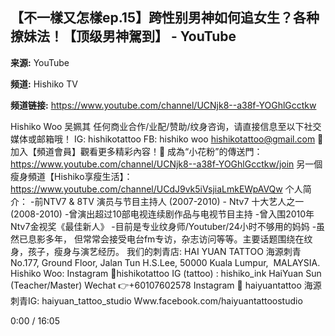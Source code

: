 ## 【不一樣又怎樣ep.15】跨性别男神如何追女生？各种撩妹法！【顶级男神駕到】 - YouTube

**来源:** YouTube

**频道:** Hishiko TV

**频道链接:** https://www.youtube.com/channel/UCNjk8--a38f-YOGhlGcctkw

Hishiko Woo 吴姵其 任何商业合作/业配/赞助/纹身咨询，请直接信息至以下社交媒体或邮箱哦！ IG: hishikotattoo FB: hishiko woo hishikotattoo@gmail.com 🌟加入【頻道會員】觀看更多精彩內容！🌟 成為“小花粉”的傳送門：https://www.youtube.com/channel/UCNjk8--a38f-YOGhlGcctkw/join 另一個瘦身頻道【Hishiko享瘦生活】：https://www.youtube.com/channel/UCdJ9vk5iVsjiaLmkEWpAVQw 个人简介： -前NTV7 & 8TV 演员与节目主持人 (2007-2010) - Ntv7 十大艺人之一 (2008-2010) -曾演出超过10部电视连续剧作品与电视节目主持 -曾入围2010年Ntv7金视奖《最佳新人》 -目前是专业纹身师/Youtuber/24小时不够用的妈妈 -虽然已息影多年， 但常常会接受电台fm专访，杂志访问等等。主要话题围绕在纹身，孩子，瘦身与演艺经历。 我们的刺青店: HAI YUAN TATTOO 海源刺青 No.177, Ground Floor, Jalan Tun H.S.Lee, 50000 Kuala Lumpur,  MALAYSIA. Hishiko Woo: Instagram 🤘hishikotattoo IG (tattoo) : hishiko\_ink HaiYuan Sun (Teacher/Master) Wechat 👉+60107602578 Instagram 🤘 haiyuantattoo 海源刺青IG: haiyuan\_tattoo\_studio Www.facebook.com/haiyuantattoostudio

0:00 / 16:05
